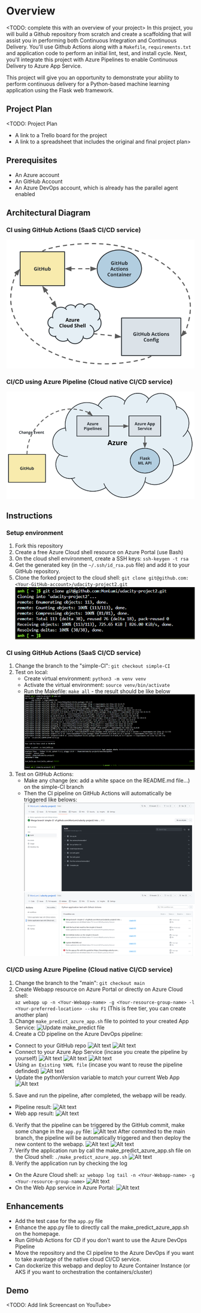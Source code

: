 # Overview

<TODO: complete this with an overview of your project>
In this project, you will build a Github repository from scratch and create a scaffolding that will assist you in performing both Continuous Integration and Continuous Delivery. You'll use Github Actions along with a `Makefile`, `requirements.txt` and application code to perform an initial lint, test, and install cycle. Next, you'll integrate this project with Azure Pipelines to enable Continuous Delivery to Azure App Service.

This project will give you an opportunity to demonstrate your ability to perform continuous delivery for a Python-based machine learning application using the Flask web framework.

## Project Plan
<TODO: Project Plan

* A link to a Trello board for the project
* A link to a spreadsheet that includes the original and final project plan>

## Prerequisites
* An Azure account
* An GitHub Account
* An Azure DevOps account, which is already has the parallel agent enabled

## Architectural Diagram
### CI using GitHub Actions (SaaS CI/CD service)
![CI using GitHub Actions](./architectural_diagram/CI_diagram.png)

### CI/CD using Azure Pipeline (Cloud native CI/CD service)
![CI/CD using Azure Pipeline](./architectural_diagram/CD_diagram.png)


## Instructions
### Setup environment
1. Fork this repository
2. Create a free Azure Cloud shell resource on Azure Portal (use Bash)
3. On the cloud shell environment, create a SSH keys: `ssh-keygen -t rsa`
4. Get the generated key (in the `~/.ssh/id_rsa.pub` file) and add it to your GitHub repository. 
5. Clone the forked project to the cloud shell: `git clone git@github.com:<Your-GitHub-account>/udacity-project2.git`
![Git clone](./instruction/git-clone.png)

### CI using GitHub Actions (SaaS CI/CD service)
1. Change the branch to the "simple-CI": `git checkout simple-CI`
2. Test on local:
    - Create virtual environment: `python3 -m venv venv`
    - Activate the virtual environment: `source venv/bin/activate`
    - Run the Makefile: `make all` - the result should be like below
    ![Local test make all](./instruction/make%20all.png)
3. Test on GitHub Actions: 
    - Make any change (ex: add a white space on the README.md file...) on the simple-CI branch
    - Then the CI pipeline on GitHub Actions will automatically be triggered like belows:
    ![GitHub Actions](./instruction/github-actions.png)
    ![GitHub Actions 2](./instruction/github-actions-2.png)

### CI/CD using Azure Pipeline (Cloud native CI/CD service)
1. Change the branch to the "main": `git checkout main`
2. Create Webapp resource on Azure Portal or directly on Azure Cloud shell:  
```az webapp up -n <Your-Webapp-name> -g <Your-resource-group-name> -l <Your-preferred-location> --sku F1``` (This is free tier, you can create another plan)
3. Change `make_predict_azure_app.sh` file to pointed to your created App Service:
![Update make_predict file](./instruction/update-make-predict-file.png)
4. Create a CD pipeline on the Azure DevOps pipeline:
* Connect to your GitHub repo
![Alt text](./instruction/where-is-your-code.png)
![Alt text](./instruction/select-a-repository.png)
* Connect to your Azure App Service (incase you create the pipeline by yourself)
![Alt text](./instruction/configure-your-pipeline.png)
![Alt text](./instruction/select-subscription.png)
![Alt text](./instruction/select-webapp.png)
* Using `an Existing YAML file` (incase you want to reuse the pipeline definded)
![Alt text](instruction/select-an-existing-yaml-file.png)
* Update the pythonVersion variable to match your current Web App
![Alt text](./instruction/config-python-version.png)
5. Save and run the pipeline, after completed, the webapp will be ready. 
* Pipeline result:
![Alt text](instruction/cd-pipeline-result.png)
* Web app result: 
![Alt text](instruction/webapp-result.png)
6. Verify that the pipeline can be triggered by the GitHub commit, make some change in the `app.py` file: 
![Alt text](instruction/change-app.py-file.png)
After commited to the main branch, the pipeline will be automatically triggered and then deploy the new content to the webapp. 
![Alt text](instruction/cd-pipeline-result-2.png)
![Alt text](instruction/webapp-result-by-pipeline.png)
7. Verify the application run by call the make_predict_azure_app.sh file on the Cloud shell: `./make_predict_azure_app.sh`
![Alt text](instruction/make-predict.png)
8. Verify the application run by checking the log
* On the Azure Cloud shell: `az webapp log tail -n <Your-Webapp-name> -g <Your-resource-group-name>`
![Alt text](instruction/log-cloud-shell.png)
* On the Web App service in Azure Portal: 
![Alt text](instruction/log-portal.png)
## Enhancements
* Add the test case for the `app.py` file
* Enhance the app.py file to directly call the make_predict_azure_app.sh on the homepage.
* Run GitHub Actions for CD if you don't want to use the Azure DevOps Pipeline
* Move the repository and the CI pipeline to the Azure DevOps if you want to take avantage of the native cloud CI/CD service. 
* Can dockerize this webapp and deploy to Azure Container Instance (or AKS if you want to orchestration the containers/cluster)

## Demo 

<TODO: Add link Screencast on YouTube>



